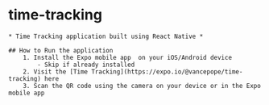 # time-tracking
    * Time Tracking application built using React Native *
    
    ## How to Run the application
        1. Install the Expo mobile app  on your iOS/Android device
            - Skip if already installed
        2. Visit the [Time Tracking](https://expo.io/@vancepope/time-tracking) here
        3. Scan the QR code using the camera on your device or in the Expo mobile app


    